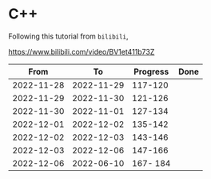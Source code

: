 # C++

Following this tutorial from `bilibili`,

<https://www.bilibili.com/video/BV1et411b73Z>

| From       | To         | Progress | Done |
| ---------- | ---------- | -------- | ---- |
| 2022-11-28 | 2022-11-29 | 117-120  |      |
| 2022-11-29 | 2022-11-30 | 121-126  |      |
| 2022-11-30 | 2022-11-01 | 127-134  |      |
| 2022-12-01 | 2022-12-02 | 135-142  |      |
| 2022-12-02 | 2022-12-03 | 143-146  |      |
| 2022-12-03 | 2022-12-06 | 147-166  |      |
| 2022-12-06 | 2022-06-10 | 167- 184 |      |
